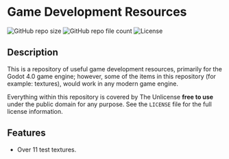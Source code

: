 # Game Development Resources

![GitHub repo size](https://img.shields.io/github/repo-size/james-minor/game-dev-resources)
![GitHub repo file count](https://img.shields.io/github/directory-file-count/james-minor/game-dev-resources)
![License](https://img.shields.io/github/license/james-minor/game-dev-resources)

## Description

This is a repository of useful game development resources, primarily for the Godot 4.0 game engine; however, some of the items in this repository (for example: textures), would work in any modern game engine.

Everything within this repository is covered by The Unlicense **free to use** under the public domain for any purpose. See the `LICENSE` file for the full license information.

## Features

- Over 11 test textures.

